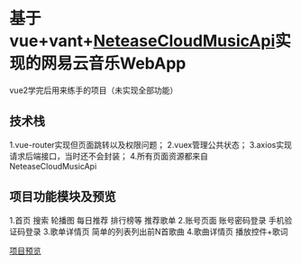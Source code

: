 # 基于vue+vant+[NeteaseCloudMusicApi](https://binaryify.github.io/NeteaseCloudMusicApi/#/?id=neteasecloudmusicapi)实现的网易云音乐WebApp
  vue2学完后用来练手的项目（未实现全部功能）
  
## 技术栈
  1.vue-router实现但页面跳转以及权限问题；
  2.vuex管理公共状态；
  3.axios实现请求后端接口，当时还不会封装；
  4.所有页面资源都来自NeteaseCloudMusicApi
  
  
## 项目功能模块及预览
  1.首页
      搜索
      轮播图
      每日推荐 排行榜等
      推荐歌单
  2.账号页面
      账号密码登录
      手机验证码登录
  3.歌单详情页
      简单的列表列出前N首歌曲
  4.歌曲详情页
      播放控件+歌词
      
  
  [项目预览](http://121.40.159.226:8001/)
